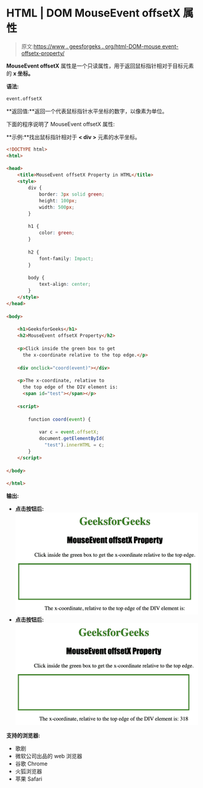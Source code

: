 # HTML | DOM MouseEvent offsetX 属性

> 原文:[https://www . geesforgeks . org/html-DOM-mouse event-offsetx-property/](https://www.geeksforgeeks.org/html-dom-mouseevent-offsetx-property/)

**MouseEvent offsetX** 属性是一个只读属性，用于返回鼠标指针相对于目标元素的 **x 坐标。**

**语法:**

```html
event.offsetX
```

**返回值:**返回一个代表鼠标指针水平坐标的数字，以像素为单位。

下面的程序说明了 MouseEvent offsetX 属性:

**示例:**找出鼠标指针相对于 **< div >** 元素的水平坐标。

```html
<!DOCTYPE html>
<html>

<head>
    <title>MouseEvent offsetX Property in HTML</title>
    <style>
        div {
            border: 3px solid green;
            height: 100px;
            width: 500px;
        }

        h1 {
            color: green;
        }

        h2 {
            font-family: Impact;
        }

        body {
            text-align: center;
        }
    </style>
</head>

<body>

    <h1>GeeksforGeeks</h1>
    <h2>MouseEvent offsetX Property</h2>

    <p>Click inside the green box to get 
      the x-coordinate relative to the top edge.</p>

    <div onclick="coord(event)"></div>

    <p>The x-coordinate, relative to 
      the top edge of the DIV element is: 
      <span id="test"></span></p>

    <script>

        function coord(event) {

            var c = event.offsetX;
            document.getElementById(
              "test").innerHTML = c;
        }
    </script>

</body>

</html>
```

**输出:**

*   **点击按钮后:**
    ![](img/f7faf469a0fbcbf66866042d7f4cb9d5.png)
*   **点击按钮后:**
    ![](img/583cdeb3d5150eaaf5171c2676a9cff9.png)

**支持的浏览器:**

*   歌剧
*   微软公司出品的 web 浏览器
*   谷歌 Chrome
*   火狐浏览器
*   苹果 Safari